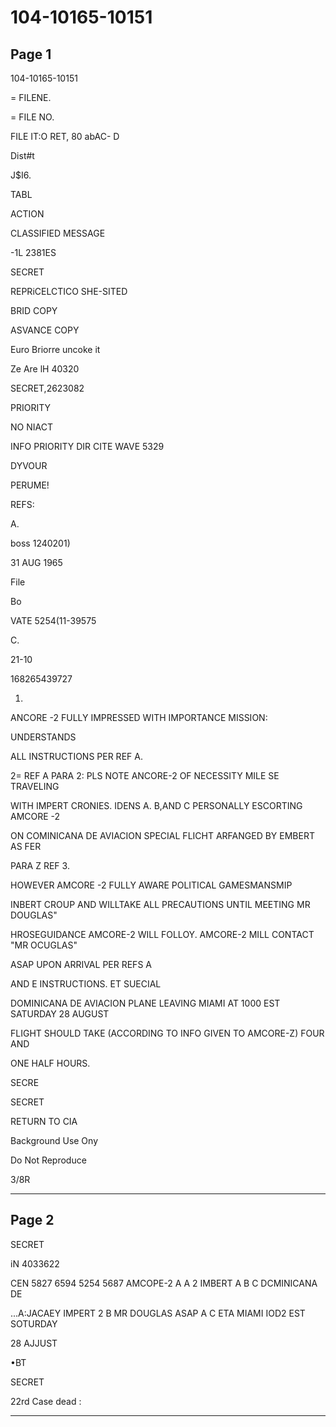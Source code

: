 # 104-10165-10151

## Page 1

104-10165-10151

= FILENE.

= FILE NO.

FILE IT:O RET, 80 abAC- D

Dist#t

J$I6.

TABL

ACTION

CLASSIFIED MESSAGE

-1L 2381ES

SECRET

REPRiCELCTICO SHE-SITED

BRID COPY

ASVANCE COPY

Euro Briorre uncoke it

Ze Are lH 40320

SECRET,2623082

PRIORITY

NO NIACT

INFO PRIORITY DIR CITE WAVE 5329

DYVOUR

PERUME!

REFS:

A.

boss 1240201)

31 AUG 1965

File

Bo

VATE 5254(11-39575

C.

21-10

168265439727

1.

ANCORE -2 FULLY IMPRESSED WITH IMPORTANCE MISSION:

UNDERSTANDS

ALL INSTRUCTIONS PER REF A.

2= REF A PARA 2: PLS NOTE ANCORE-2 OF NECESSITY MILE SE TRAVELING

WITH IMPERT CRONIES. IDENS A. B,AND C PERSONALLY ESCORTING AMCORE -2

ON COMINICANA DE AVIACION SPECIAL FLICHT ARFANGED BY EMBERT AS FER

PARA Z REF 3.

HOWEVER AMCORE -2 FULLY AWARE POLITICAL GAMESMANSMIP

INBERT CROUP AND WILLTAKE ALL PRECAUTIONS UNTIL MEETING MR DOUGLAS"

HROSEGUIDANCE AMCORE-2 WILL FOLLOY. AMCORE-2 MILL CONTACT "MR OCUGLAS"

ASAP UPON ARRIVAL PER REFS A

AND E INSTRUCTIONS. ET SUECIAL

DOMINICANA DE AVIACION PLANE LEAVING MIAMI AT 1000 EST SATURDAY 28 AUGUST

FLIGHT SHOULD TAKE (ACCORDING TO INFO GIVEN TO AMCORE-Z) FOUR AND

ONE HALF HOURS.

SECRE

SECRET

RETURN TO CIA

Background Use Ony

Do Not Reproduce

3/8R

---

## Page 2

SECRET

iN 4033622

CEN 5827 6594 5254 5687 AMCOPE-2 A A 2 IMBERT A B C DCMINICANA DE

...A:JACAEY IMPERT 2 B MR DOUGLAS ASAP A C ETA MIAMI IOD2 EST SOTURDAY

28 AJJUST

•BT

SECRET

22rd Case dead :

---

